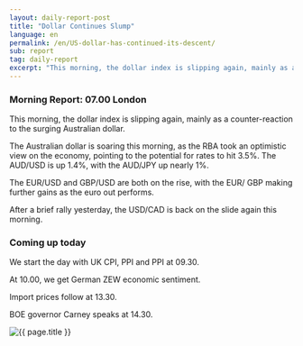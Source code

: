 ```yaml
---
layout: daily-report-post
title: "Dollar Continues Slump"
language: en
permalink: /en/US-dollar-has-continued-its-descent/
sub: report
tag: daily-report
excerpt: "This morning, the dollar index is slipping again, mainly as a counter-reaction to the surging Australian dollar ..."
---
```

### Morning Report: 07.00 London

This morning, the dollar index is slipping again, mainly as a counter-reaction to the surging Australian dollar. 

The Australian dollar is soaring this morning, as the RBA took an optimistic view on the economy, pointing to the potential for rates to hit 3.5%. The AUD/USD is up 1.4%, with the AUD/JPY up nearly 1%. 

The EUR/USD and GBP/USD are both on the rise, with the EUR/ GBP making further gains as the euro out performs. 

After a brief rally yesterday, the USD/CAD is back on the slide again this morning. 

### Coming up today

We start the day with UK CPI, PPI and PPI at 09.30. 

At 10.00, we get German ZEW economic sentiment. 

Import prices follow at 13.30. 

BOE governor Carney speaks at 14.30. 


<p><img src="{{ "/assets/images/daily-report/2017-07-18_07-15-10.jpg" | relative_url }}" alt="{{ page.title }}" title="{{ page.title }}"></p>